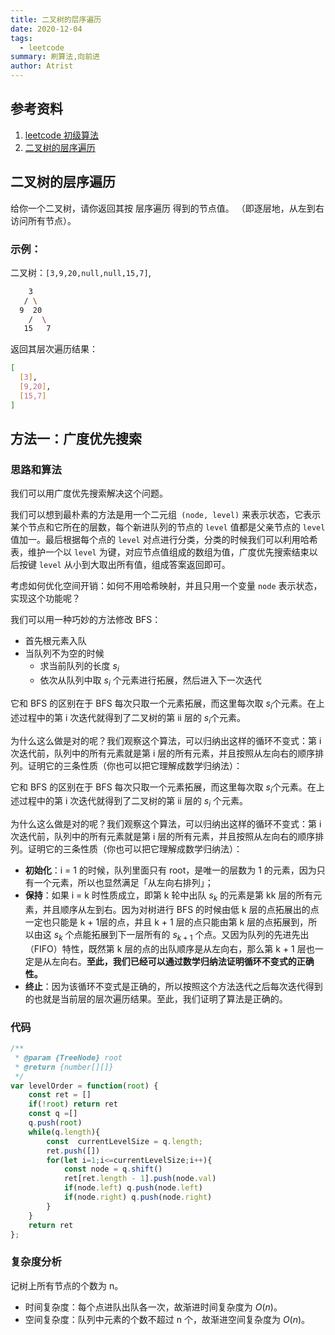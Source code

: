 ```yaml
---
title: 二叉树的层序遍历
date: 2020-12-04
tags: 
  - leetcode
summary: 刷算法,向前进
author: Atrist
---
```


## 参考资料

1. [leetcode 初级算法](https://leetcode-cn.com/leetbook/detail/top-interview-questions-easy/)
2. [二叉树的层序遍历](https://leetcode-cn.com/problems/binary-tree-level-order-traversal/description/)
## 二叉树的层序遍历
给你一个二叉树，请你返回其按 层序遍历 得到的节点值。 （即逐层地，从左到右访问所有节点）。

 
### 示例：
二叉树：`[3,9,20,null,null,15,7]`,
```bash
    3
   / \
  9  20
    /  \
   15   7
```
返回其层次遍历结果：
```bash
[
  [3],
  [9,20],
  [15,7]
]
```
## 方法一：广度优先搜索
### 思路和算法

我们可以用广度优先搜索解决这个问题。

我们可以想到最朴素的方法是用一个二元组` (node, level)` 来表示状态，它表示某个节点和它所在的层数，每个新进队列的节点的 `level` 值都是父亲节点的 `level` 值加一。最后根据每个点的 `level` 对点进行分类，分类的时候我们可以利用哈希表，维护一个以 `level` 为键，对应节点值组成的数组为值，广度优先搜索结束以后按键 `level` 从小到大取出所有值，组成答案返回即可。

考虑如何优化空间开销：如何不用哈希映射，并且只用一个变量 `node` 表示状态，实现这个功能呢？

我们可以用一种巧妙的方法修改 BFS：

- 首先根元素入队
- 当队列不为空的时候
  - 求当前队列的长度 $s_i$ 
  - 依次从队列中取 $s_i$ 个元素进行拓展，然后进入下一次迭代

它和 BFS 的区别在于 BFS 每次只取一个元素拓展，而这里每次取 $s_i$个元素。在上述过程中的第 i 次迭代就得到了二叉树的第 ii 层的 $s_i$个元素。

为什么这么做是对的呢？我们观察这个算法，可以归纳出这样的循环不变式：第 i 次迭代前，队列中的所有元素就是第 i 层的所有元素，并且按照从左向右的顺序排列。证明它的三条性质（你也可以把它理解成数学归纳法）：

它和 BFS 的区别在于 BFS 每次只取一个元素拓展，而这里每次取 $s_i$个元素。在上述过程中的第 i 次迭代就得到了二叉树的第 ii 层的 $s_i$ 个元素。

为什么这么做是对的呢？我们观察这个算法，可以归纳出这样的循环不变式：第 i 次迭代前，队列中的所有元素就是第 i 层的所有元素，并且按照从左向右的顺序排列。证明它的三条性质（你也可以把它理解成数学归纳法）：


- **初始化**：i = 1 的时候，队列里面只有 root，是唯一的层数为 1 的元素，因为只有一个元素，所以也显然满足「从左向右排列」；
- **保持**：如果 i = k 时性质成立，即第 k 轮中出队 $s_k$ 的元素是第 kk 层的所有元素，并且顺序从左到右。因为对树进行 BFS 的时候由低 k 层的点拓展出的点一定也只能是 k + 1层的点，并且 k + 1 层的点只能由第 k 层的点拓展到，所以由这 $s_k$ 个点能拓展到下一层所有的 $s_{k+1}$ 个点。又因为队列的先进先出（FIFO）特性，既然第 k 层的点的出队顺序是从左向右，那么第 k + 1 层也一定是从左向右。**至此，我们已经可以通过数学归纳法证明循环不变式的正确性。**
- **终止**：因为该循环不变式是正确的，所以按照这个方法迭代之后每次迭代得到的也就是当前层的层次遍历结果。至此，我们证明了算法是正确的。


### 代码
```js
/**
 * @param {TreeNode} root
 * @return {number[][]}
 */
var levelOrder = function(root) {
    const ret = []
    if(!root) return ret
    const q =[]
    q.push(root)
    while(q.length){
        const  currentLevelSize = q.length;
        ret.push([])
        for(let i=1;i<=currentLevelSize;i++){
            const node = q.shift()
            ret[ret.length - 1].push(node.val)
            if(node.left) q.push(node.left)
            if(node.right) q.push(node.right)
        }
    }
    return ret
};
```

### 复杂度分析

记树上所有节点的个数为 n。

- 时间复杂度：每个点进队出队各一次，故渐进时间复杂度为 $O(n)$。
- 空间复杂度：队列中元素的个数不超过 n 个，故渐进空间复杂度为 $O(n)$。